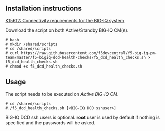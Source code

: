 Installation instructions
-------------------------

[K15612: Connectivity requirements for the BIG-IQ system](https://support.f5.com/csp/article/K15612)

Download the script on both Active/Standby BIG-IQ CM(s).

```
# bash
# mkdir /shared/scripts
# cd /shared/scripts
# curl https://raw.githubusercontent.com/f5devcentral/f5-big-iq-pm-team/master/f5-bigiq-dcd-health-checks/f5_dcd_health_checks.sh > f5_dcd_health_checks.sh
# chmod +x f5_dcd_health_checks.sh
```

Usage
-----

The script needs to be executed on *Active BIG-IQ CM*.

```
# cd /shared/scripts
#./f5_dcd_health_checks.sh [<BIG-IQ DCD sshuser>]
```

BIG-IQ DCD ssh users is optional. **root** user is used by default if nothing is specified and the passwords will be asked.